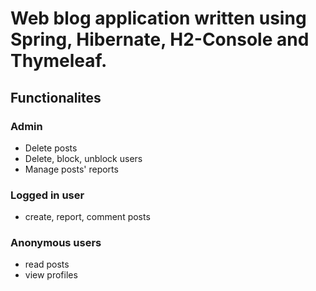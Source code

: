 # Web blog application written using Spring, Hibernate, H2-Console and Thymeleaf.

## Functionalites

### Admin
- Delete posts
- Delete, block, unblock users
- Manage posts' reports

### Logged in user
- create, report, comment posts

### Anonymous users
- read posts
- view profiles
